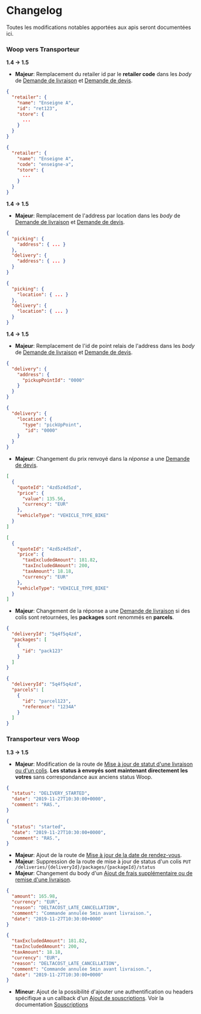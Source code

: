 # Changelog


Toutes les modifications notables apportées aux apis seront documentées ici.


### Woop vers Transporteur

**1.4 -> 1.5**

- **Majeur**: Remplacement du retailer id par le **retailer code** dans les *body* de [Demande de livraison](https://woop.stoplight.io/docs/carrier/branches/1.5/b3A6MTMyNTMwNjg-demande-de-livraison) et [Demande de devis](https://woop.stoplight.io/docs/carrier/branches/1.5/b3A6MTMyNTMwNjY-demande-de-devis).

<!--
type: tab
title: 1.4
-->
```json
{
  "retailer": {
    "name": "Enseigne A",
    "id": "ret123",
    "store": {
      ...
    }
  }
}
```

<!--
type: tab
title: 1.5
-->
```json
{
  "retailer": {
    "name": "Enseigne A",
    "code": "enseigne-a",
    "store": {
      ...
    }
  }
}
```
<!-- type: tab-end -->

**1.4 -> 1.5**

- **Majeur**: Remplacement de l'address par location dans les *body* de [Demande de livraison](https://woop.stoplight.io/docs/carrier/branches/1.5/b3A6MTMyNTMwNjg-demande-de-livraison) et [Demande de devis](https://woop.stoplight.io/docs/carrier/branches/1.5/b3A6MTMyNTMwNjY-demande-de-devis).

<!--
type: tab
title: 1.4
-->
```json
{
  "picking": {
    "address": { ... }
  },
  "delivery": {
    "address": { ... }
  }
}
```

<!--
type: tab
title: 1.5
-->
```json
{
  "picking": {
    "location": { ... }
  },
  "delivery": {
    "location": { ... }
  }
}
```
<!-- type: tab-end -->

**1.4 -> 1.5**

- **Majeur**: Remplacement de l'id de point relais de l'address dans les *body* de [Demande de livraison](https://woop.stoplight.io/docs/carrier/branches/1.5/b3A6MTMyNTMwNjg-demande-de-livraison) et [Demande de devis](https://woop.stoplight.io/docs/carrier/branches/1.5/b3A6MTMyNTMwNjY-demande-de-devis).

<!--
type: tab
title: 1.4
-->
```json
{
  "delivery": {
    "address": { 
      "pickupPointId": "0000"
    }
  }
}
```

<!--
type: tab
title: 1.5
-->
```json
{
  "delivery": {
    "location": { 
      "type": "pickUpPoint",
       "id": "0000"
    }
  }
}
```

<!-- type: tab-end -->

- **Majeur**: Changement du prix renvoyé dans la *réponse* a une [Demande de devis](https://woop.stoplight.io/docs/carrier/branches/1.5/b3A6MTMyNTMwNjY-demande-de-devis).

<!--
type: tab
title: 1.4
-->
```json
[
  {
    "quoteId": "4zd5z4d5zd",
    "price": {
      "value": 135.56,
      "currency": "EUR"
    },
    "vehicleType": "VEHICLE_TYPE_BIKE"
  }
]
```

<!--
type: tab
title: 1.5
-->
```json
[
  {
    "quoteId": "4zd5z4d5zd",
    "price": {
      "taxExcludedAmount": 181.82,
      "taxIncludedAmount": 200,
      "taxAmount": 18.18,
      "currency": "EUR"
    },
    "vehicleType": "VEHICLE_TYPE_BIKE"
  }
]
```
<!-- type: tab-end -->

- **Majeur**: Changement de la réponse a une [Demande de livraison](https://woop.stoplight.io/docs/carrier/branches/1.5/b3A6MTMyNTMwNjg-demande-de-livraison) si des colis sont retournées, les **packages** sont renommés en **parcels**.

<!--
type: tab
title: 1.4
-->
```json
{
  "deliveryId": "5q4f5q4zd",
  "packages": [
    {
      "id": "pack123"
    }
  ]
}
```

<!--
type: tab
title: 1.5
-->
```json
{
  "deliveryId": "5q4f5q4zd",
  "parcels": [
    {
      "id": "parcel123",
      "reference": "1234A"
    }
  ]
}
```
<!-- type: tab-end -->

### Transporteur vers Woop

**1.3 -> 1.5**

- **Majeur**: Modification de la route de [Mise à jour de statut d'une livraison ou d'un colis](https://woop.stoplight.io/docs/carrier/branches/1.5/b3A6MjA0NzMzNjE-mise-a-jour-de-statut-d-une-livraison).
**Les status à envoyés sont maintenant directement les votres** sans correspondance aux anciens status Woop.

<!--
type: tab
title: 1.3
-->
```json
{
  "status": "DELIVERY_STARTED",
  "date": "2019-11-27T10:30:00+0000",
  "comment": "RAS.",
}
```

<!--
type: tab
title: 1.5
-->
```json
{
  "status": "started",
  "date": "2019-11-27T10:30:00+0000",
  "comment": "RAS.",
}
```
<!-- type: tab-end -->

- **Majeur**: Ajout de la route de [Mise à jour de la date de rendez-vous](https://woop.stoplight.io/docs/carrier/branches/1.5/b3A6MjA0NzMzNjM-mise-a-jour-de-la-date-de-rendez-vous).
- **Majeur**: Suppression de la route de mise à jour de status d'un colis `PUT /deliveries/{deliveryId}/packages/{packageId}/status`
- **Majeur**: Changement du body d'un [Ajout de frais supplémentaire ou de remise d'une livraison](https://woop.stoplight.io/docs/carrier/branches/1.5/b3A6MjA0NzMzNjI-ajout-de-frais-supplementaire-ou-de-remise-d-une-livraison).

<!--
type: tab
title: 1.3
-->
```json
{
  "amount": 165.98,
  "currency": "EUR",
  "reason": "DELTACOST_LATE_CANCELLATION",
  "comment": "Commande annulée 5min avant livraison.",
  "date": "2019-11-27T10:30:00+0000"
}
```

<!--
type: tab
title: 1.5
-->
```json
{
  "taxExcludedAmount": 181.82,
  "taxIncludedAmount": 200,
  "taxAmount": 18.18,
  "currency": "EUR",
  "reason": "DELTACOST_LATE_CANCELLATION",
  "comment": "Commande annulée 5min avant livraison.",
  "date": "2019-11-27T10:30:00+0000"
}
```
<!-- type: tab-end -->

- **Mineur**: Ajout de la possibilité d'ajouter une authentification ou headers spécifique a un callback d'un [Ajout de souscriptions](https://woop.stoplight.io/docs/carrier/branches/1.5/b3A6MjA0NzMzNjY-ajout-de-souscriptions).
Voir la documentation [Souscriptions](https://woop.stoplight.io/docs/carrier/branches/1.5/ZG9jOjEwMDkzODI-souscriptions)
